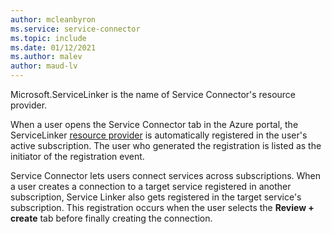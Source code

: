 ```yaml
---
author: mcleanbyron
ms.service: service-connector
ms.topic: include
ms.date: 01/12/2021
ms.author: malev
author: maud-lv
---
```


Microsoft.ServiceLinker is the name of Service Connector's resource provider.

When a user opens the Service Connector tab in the Azure portal, the ServiceLinker [resource provider](/azure/azure-resource-manager/management/overview#terminology) is automatically registered in the user's active subscription. The user who generated the registration is listed as the initiator of the registration event.

Service Connector lets users connect services across subscriptions. When a user creates a connection to a target service registered in another subscription, Service Linker also gets registered in the target service's subscription. This registration occurs when the user selects the **Review + create** tab before finally creating the connection.
